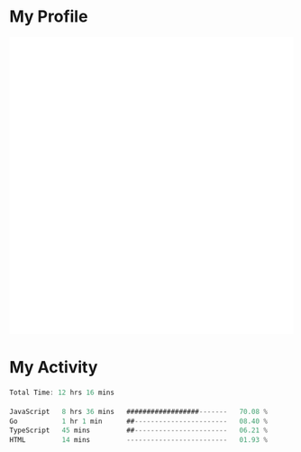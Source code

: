# My Profile
<img src="https://raw.githubusercontent.com/akmallxx/akmallxx/2f2d024a644949a61dbc923da84b9875860856d3/github-metrics.svg"/>

# My Activity
<!--START_SECTION:waka-->

```rust
Total Time: 12 hrs 16 mins

JavaScript   8 hrs 36 mins   ##################-------   70.08 %
Go           1 hr 1 min      ##-----------------------   08.40 %
TypeScript   45 mins         ##-----------------------   06.21 %
HTML         14 mins         -------------------------   01.93 %
```

<!--END_SECTION:waka-->
